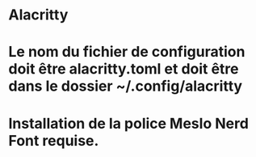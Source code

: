 # Alacritty

# Le nom du fichier de configuration doit être alacritty.toml et doit être dans le dossier ~/.config/alacritty

# Installation de la police Meslo Nerd Font requise.

